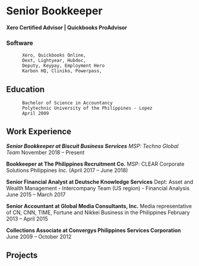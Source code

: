 # Senior Bookkeeper 
**Xero Certified Advisor | Quickbooks ProAdvisor**

### Software
          Xero, Quickbooks Online, 
          Dext, Lightyear, Hubdoc,
          Deputy, Keypay, Employment Hero
          Karbon HQ, Cliniko, Powerpass, 

## Education
          Bachelor of Science in Accountancy 
          Polytechnic University of the Philippines - Lopez 
          April 2009

## Work Experience

_**Senior Bookkeeper at Biscuit Business Services**_
_MSP: Techno Global Team_
November 2018 – Present

**Bookkeeper at The Philippines Recruitment Co.**
  MSP: CLEAR Corporate Solutions Philippines Inc.
  (April 2017 – June 2018)

**Senior Financial Analyst at Deutsche Knowledge Services**
Dept: Asset and Wealth Management - Intercompany Team (US region) - Financial Analysis
June 2015 – March 2017

**Senior Accountant at Global Media Consultants, Inc.**
  Media representative of CN, CNN, TIME, Fortune and Nikkei Business in the Philippines
  February 2013 – April 2015

**Collections Associate at Convergys Philippines Services Corporation**
  June 2009 – October 2012


## Projects
